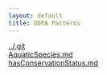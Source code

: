 ```yaml
---
layout: default
title: ODPA Patterns
---
```

  
[../.git](../.git)  
[AquaticSpecies.md](../.gitAquaticResources/AquaticSpecies)  
[hasConservationStatus.md](../SpeciesConservation/hasConservationStatus)  
